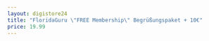 ```yaml
---
layout: digistore24
title: "FloridaGuru \"FREE Membership\" Begrüßungspaket + 10€"
price: 19.99
---
```

